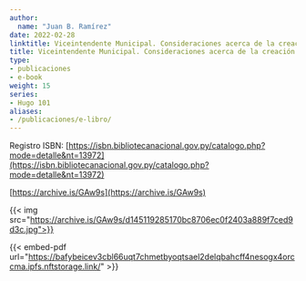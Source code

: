 ```yaml
---
author:
  name: "Juan B. Ramírez"
date: 2022-02-28
linktitle: Viceintendente Municipal. Consideraciones acerca de la creación del cargo.
title: Viceintendente Municipal. Consideraciones acerca de la creación del cargo.
type:
- publicaciones
- e-book
weight: 15
series:
- Hugo 101
aliases:
- /publicaciones/e-libro/
---
```


Registro ISBN: [https://isbn.bibliotecanacional.gov.py/catalogo.php?mode=detalle&nt=13972](https://isbn.bibliotecanacional.gov.py/catalogo.php?mode=detalle&nt=13972)

[https://archive.is/GAw9s](https://archive.is/GAw9s)

{{< img src="https://archive.is/GAw9s/d145119285170bc8706ec0f2403a889f7ced9d3c.jpg">}}

{{< embed-pdf url="https://bafybeicev3cbl66uqt7chmetbyoqtsael2delqbahcff4nesogx4orccma.ipfs.nftstorage.link/" >}}